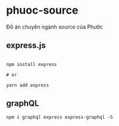 # phuoc-source
Đồ án chuyên ngành source của Phước

<!-- Sử dụng các thư viện gì -->
## express.js

```

npm install express

# or 

yarn add express

```

## graphQL

```
npm i graphql express express-graphql -S 
```